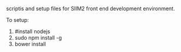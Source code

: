 scriptis and setup files for SIIM2 front end development environment.

To setup:
1. #install nodejs
2. sudo npm install -g
3. bower install

